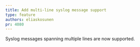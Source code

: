 ```yaml
---
title: Add multi-line syslog message support
type: feature
authors: eliaskosunen
pr: 4080
---
```


Syslog messages spanning multiple lines are now supported.
